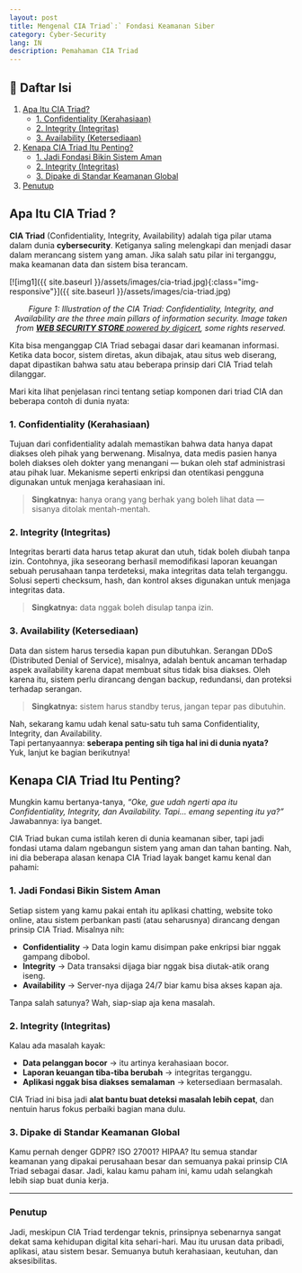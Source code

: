 ```yaml
---
layout: post
title: Mengenal CIA Triad`:` Fondasi Keamanan Siber
category: Cyber-Security
lang: IN
description: Pemahaman CIA Triad
---
```


## 📌 Daftar Isi
1. [Apa Itu CIA Triad?](#apa-itu-cia-triad-)
   - [1. Confidentiality (Kerahasiaan)](#1-confidentiality-kerahasiaan)
   - [2. Integrity (Integritas)](#2-integrity-integritas)
   - [3. Availability (Ketersediaan)](#3-availability-ketersediaan)
2. [Kenapa CIA Triad Itu Penting?](#kenapa-cia-triad-itu-penting)
   - [1. Jadi Fondasi Bikin Sistem Aman](#1-jadi-fondasi-bikin-sistem-aman)
   - [2. Integrity (Integritas)](#2-integrity-integritas-1)
   - [3. Dipake di Standar Keamanan Global](#3-dipake-di-standar-keamanan-global)
3. [Penutup](#penutup)


## Apa Itu CIA Triad ?
**CIA Triad** (Confidentiality, Integrity, Availability) adalah tiga pilar utama dalam dunia **cybersecurity**. Ketiganya saling melengkapi dan menjadi dasar dalam merancang sistem yang aman. Jika salah satu pilar ini terganggu, maka keamanan data dan sistem bisa terancam.

[![img1]({{ site.baseurl }}/assets/images/cia-triad.jpg){:class="img-responsive"}]({{ site.baseurl }}/assets/images/cia-triad.jpg)*<center>$\pmb{\text{Figure 1}}$: Illustration of the CIA Triad: Confidentiality, Integrity, and Availability are the three main pillars of information security. Image taken from <a href="https://websitesecuritystore.com/blog/what-is-the-cia-triad/"><b>WEB SECURITY STORE</b> powered by  digicert</a>, some rights reserved.</center>*


Kita bisa menganggap CIA Triad sebagai dasar dari keamanan informasi. Ketika data bocor, sistem diretas, akun dibajak, atau situs web diserang, dapat dipastikan bahwa satu atau beberapa prinsip dari CIA Triad telah dilanggar.

Mari kita lihat penjelasan rinci tentang setiap komponen dari triad CIA dan beberapa contoh di dunia nyata:

### 1. Confidentiality (Kerahasiaan)
Tujuan dari confidentiality adalah memastikan bahwa data hanya dapat diakses oleh pihak yang berwenang. Misalnya, data medis pasien hanya boleh diakses oleh dokter yang menangani — bukan oleh staf administrasi atau pihak luar. Mekanisme seperti enkripsi dan otentikasi pengguna digunakan untuk menjaga kerahasiaan ini.
> **Singkatnya:** hanya orang yang berhak yang boleh lihat data — sisanya ditolak mentah-mentah.

### 2. Integrity (Integritas)
Integritas berarti data harus tetap akurat dan utuh, tidak boleh diubah tanpa izin. Contohnya, jika seseorang berhasil memodifikasi laporan keuangan sebuah perusahaan tanpa terdeteksi, maka integritas data telah terganggu. Solusi seperti checksum, hash, dan kontrol akses digunakan untuk menjaga integritas data.
> **Singkatnya:** data nggak boleh disulap tanpa izin.

### 3. Availability (Ketersediaan)
Data dan sistem harus tersedia kapan pun dibutuhkan. Serangan DDoS (Distributed Denial of Service), misalnya, adalah bentuk ancaman terhadap aspek availability karena dapat membuat situs tidak bisa diakses. Oleh karena itu, sistem perlu dirancang dengan backup, redundansi, dan proteksi terhadap serangan.
> **Singkatnya:** sistem harus standby terus, jangan tepar pas dibutuhin.

Nah, sekarang kamu udah kenal satu-satu tuh sama Confidentiality, Integrity, dan Availability.  
Tapi pertanyaannya: **seberapa penting sih tiga hal ini di dunia nyata?**  
Yuk, lanjut ke bagian berikutnya!


## Kenapa CIA Triad Itu Penting?
Mungkin kamu bertanya-tanya, <i>“Oke, gue udah ngerti apa itu Confidentiality, Integrity, dan Availability. Tapi... emang sepenting itu ya?”</i> Jawabannya: iya banget.

CIA Triad bukan cuma istilah keren di dunia keamanan siber, tapi jadi fondasi utama dalam ngebangun sistem yang aman dan tahan banting. Nah, ini dia beberapa alasan kenapa CIA Triad layak banget kamu kenal dan pahami:

### 1. Jadi Fondasi Bikin Sistem Aman
Setiap sistem yang kamu pakai entah itu aplikasi chatting, website toko online, atau sistem perbankan pasti (atau seharusnya) dirancang dengan prinsip CIA Triad. 
Misalnya nih:

- **Confidentiality** → Data login kamu disimpan pake enkripsi biar nggak gampang dibobol.
- **Integrity** → Data transaksi dijaga biar nggak bisa diutak-atik orang iseng.
- **Availability** → Server-nya dijaga 24/7 biar kamu bisa akses kapan aja.

Tanpa salah satunya? Wah, siap-siap aja kena masalah.


### 2. Integrity (Integritas)
Kalau ada masalah kayak:

- **Data pelanggan bocor** → itu artinya kerahasiaan bocor.
- **Laporan keuangan tiba-tiba berubah** → integritas terganggu.
- **Aplikasi nggak bisa diakses semalaman** → ketersediaan bermasalah.

CIA Triad ini bisa jadi **alat bantu buat deteksi masalah lebih cepat**, dan nentuin harus fokus perbaiki bagian mana dulu.

### 3. Dipake di Standar Keamanan Global
Kamu pernah denger GDPR? ISO 27001? HIPAA?
Itu semua standar keamanan yang dipakai perusahaan besar dan semuanya pakai prinsip CIA Triad sebagai dasar. Jadi, kalau kamu paham ini, kamu udah selangkah lebih siap buat dunia kerja.

---

### Penutup

Jadi, meskipun CIA Triad terdengar teknis, prinsipnya sebenarnya sangat dekat sama kehidupan digital kita sehari-hari. Mau itu urusan data pribadi, aplikasi, atau sistem besar. Semuanya butuh kerahasiaan, keutuhan, dan aksesibilitas.